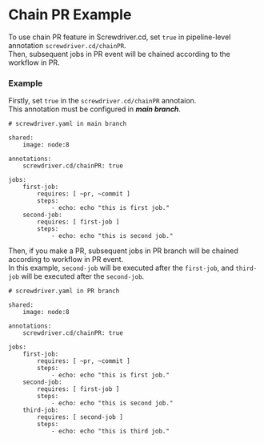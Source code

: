 # Chain PR Example

To use chain PR feature in Screwdriver.cd, set `true` in pipeline-level annotation `screwdriver.cd/chainPR`.  
Then, subsequent jobs in PR event will be chained according to the workflow in PR.

### Example

Firstly, set `true` in the `screwdriver.cd/chainPR` annotaion.  
This annotation must be configured in ***main branch***.

```
# screwdriver.yaml in main branch

shared:
    image: node:8

annotations:
    screwdriver.cd/chainPR: true

jobs:
    first-job:
        requires: [ ~pr, ~commit ]
        steps:
            - echo: echo "this is first job."
    second-job:
        requires: [ first-job ]
        steps:
            - echo: echo "this is second job."
```

Then, if you make a PR, subsequent jobs in PR branch will be chained according to workflow in PR event.  
In this example, `second-job` will be executed after the `first-job`, and `third-job` will be executed after the `second-job`.
```
# screwdriver.yaml in PR branch

shared:
    image: node:8

annotations:
    screwdriver.cd/chainPR: true

jobs:
    first-job:
        requires: [ ~pr, ~commit ]
        steps:
            - echo: echo "this is first job."
    second-job:
        requires: [ first-job ]
        steps:
            - echo: echo "this is second job."
    third-job:
        requires: [ second-job ]
        steps:
            - echo: echo "this is third job."
```
